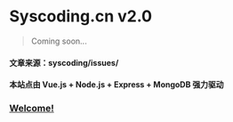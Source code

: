 # Syscoding.cn v2.0 

> Coming soon...

#### 文章来源：syscoding/issues/
#### 本站点由 Vue.js + Node.js + Express + MongoDB 强力驱动

### [Welcome!](http://syscoding.cn)
